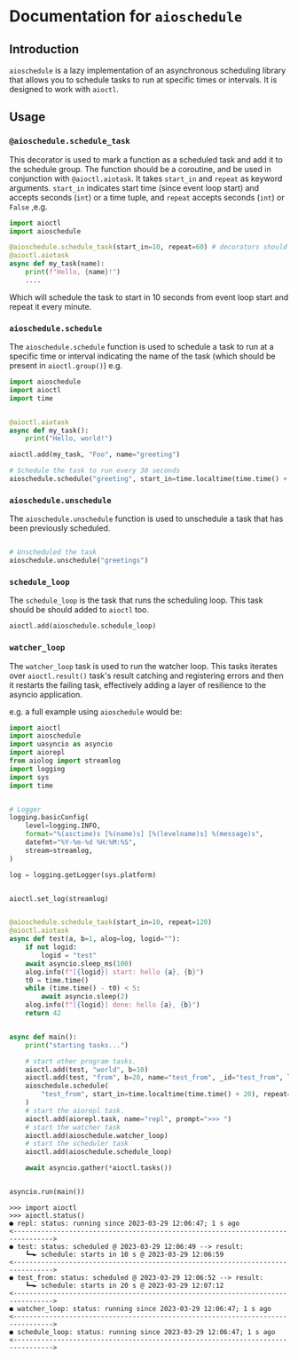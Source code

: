
# Documentation for `aioschedule`

## Introduction

`aioschedule` is a lazy implementation of an asynchronous scheduling library that allows you to schedule tasks to run at specific times or intervals. It is designed to work with `aioctl`.


## Usage

### `@aioschedule.schedule_task`

This decorator is used to mark a function as a scheduled task and add it to the
schedule group. The function should be a coroutine, and be used in conjunction
with `@aioctl.aiotask`. It takes `start_in` and `repeat` as keyword arguments.
`start_in` indicates start time (since event loop start) and accepts seconds (`int`) or a time tuple, and `repeat` accepts seconds (`int`) or `False`
,e.g.
```python
import aioctl
import aioschedule

@aioschedule.schedule_task(start_in=10, repeat=60) # decorators should be used in this order
@aioctl.aiotask
async def my_task(name):
    print(f"Hello, {name}!")
    ....
```
Which will schedule the task to start in 10 seconds from event loop start and
repeat it every minute.

### `aioschedule.schedule`

The `aioschedule.schedule` function is used to schedule a task to run at a specific time or interval indicating the name of the task (which should be present in `aioctl.group()`)
e.g.

```python
import aioschedule
import aioctl
import time


@aioctl.aiotask
async def my_task():
    print("Hello, world!")

aioctl.add(my_task, "Foo", name="greeting")

# Schedule the task to run every 30 seconds
aioschedule.schedule("greeting", start_in=time.localtime(time.time() + 20), repeat=30)
```

### `aioschedule.unschedule`

The `aioschedule.unschedule` function is used to unschedule a task that has been previously scheduled.

```python

# Unscheduled the task
aioschedule.unschedule("greetings")
```

### `schedule_loop`

The `schedule_loop` is the task that runs the scheduling loop. This task should be should added to `aioctl` too.

```python
aioctl.add(aioschedule.schedule_loop)
```

### `watcher_loop`

The `watcher_loop` task is used to run the watcher loop. This tasks iterates over `aioctl.result()` task's result catching and registering errors and then it restarts the failing task, effectively adding a layer of resilience to the asyncio application.

e.g. a full example using `aioschedule` would be:

```python
import aioctl
import aioschedule
import uasyncio as asyncio
import aiorepl
from aiolog import streamlog
import logging
import sys
import time


# Logger
logging.basicConfig(
    level=logging.INFO,
    format="%(asctime)s [%(name)s] [%(levelname)s] %(message)s",
    datefmt="%Y-%m-%d %H:%M:%S",
    stream=streamlog,
)

log = logging.getLogger(sys.platform)


aioctl.set_log(streamlog)


@aioschedule.schedule_task(start_in=10, repeat=120)
@aioctl.aiotask
async def test(a, b=1, alog=log, logid=""):
    if not logid:
        logid = "test"
    await asyncio.sleep_ms(100)
    alog.info(f"[{logid}] start: hello {a}, {b}")
    t0 = time.time()
    while (time.time() - t0) < 5:
        await asyncio.sleep(2)
    alog.info(f"[{logid}] done: hello {a}, {b}")
    return 42


async def main():
    print("starting tasks...")

    # start other program tasks.
    aioctl.add(test, "world", b=10)
    aioctl.add(test, "from", b=20, name="test_from", _id="test_from", logid="test_from")
    aioschedule.schedule(
        "test_from", start_in=time.localtime(time.time() + 20), repeat=30
    )
    # start the aiorepl task.
    aioctl.add(aiorepl.task, name="repl", prompt=">>> ")
    # start the watcher task
    aioctl.add(aioschedule.watcher_loop)
    # start the scheduler task
    aioctl.add(aioschedule.schedule_loop)

    await asyncio.gather(*aioctl.tasks())


asyncio.run(main())
```

```
>>> import aioctl
>>> aioctl.status()
● repl: status: running since 2023-03-29 12:06:47; 1 s ago
<-------------------------------------------------------------------------------->
● test: status: scheduled @ 2023-03-29 12:06:49 --> result:
    ┗━► schedule: starts in 10 s @ 2023-03-29 12:06:59
<-------------------------------------------------------------------------------->
● test_from: status: scheduled @ 2023-03-29 12:06:52 --> result:
    ┗━► schedule: starts in 20 s @ 2023-03-29 12:07:12
<-------------------------------------------------------------------------------->
● watcher_loop: status: running since 2023-03-29 12:06:47; 1 s ago
<-------------------------------------------------------------------------------->
● schedule_loop: status: running since 2023-03-29 12:06:47; 1 s ago
<-------------------------------------------------------------------------------->


```


